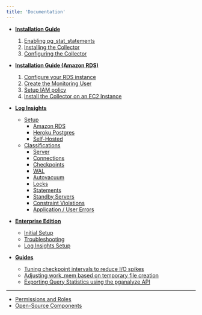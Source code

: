 ```yaml
---
title: 'Documentation'
---
```


* **[Installation Guide](/docs/install)**
  1. [Enabling pg\_stat\_statements](/docs/install/01_enabling_pg_stat_statements)
  2. [Installing the Collector](/docs/install/02_installing_the_collector)
  3. [Configuring the Collector](/docs/install/03_configuring_the_collector)

* **[Installation Guide (Amazon RDS)](/docs/install/amazon_rds)**
  1. [Configure your RDS instance](/docs/install/amazon_rds/01_configure_rds_instance)
  2. [Create the Monitoring User](/docs/install/amazon_rds/02_create_monitoring_user)
  3. [Setup IAM policy](/docs/install/amazon_rds/03_setup_iam_policy)
  4. [Install the Collector on an EC2 Instance](/docs/install/amazon_rds/04_install_collector)

* **[Log Insights](/docs/log-insights)**
  - [Setup](/docs/log-insights/setup)
      * [Amazon RDS](/docs/log-insights/setup/amazon-rds)
      * [Heroku Postgres](/docs/log-insights/setup/heroku-postgres)
      * [Self-Hosted](/docs/log-insights/setup/self-hosted)
  - [Classifications](/docs/log-insights)
      * [Server](/docs/log-insights/server)
      * [Connections](/docs/log-insights/connections)
      * [Checkpoints](/docs/log-insights/checkpoints)
      * [WAL](/docs/log-insights/wal)
      * [Autovacuum](/docs/log-insights/autovacuum)
      * [Locks](/docs/log-insights/locks)
      * [Statements](/docs/log-insights/statements)
      * [Standby Servers](/docs/log-insights/standby)
      * [Constraint Violations](/docs/log-insights/constraint_violations)
      * [Application / User Errors](/docs/log-insights/app_errors)

* **[Enterprise Edition](/docs/enterprise)**
  - [Initial Setup](/docs/enterprise/setup)
  - [Troubleshooting](/docs/enterprise/troubleshooting)
  - [Log Insights Setup](/docs/enterprise/log-insights)

* **[Guides](/docs/guides)**
  - [Tuning checkpoint intervals to reduce I/O spikes](/docs/guides/tuning-checkpoint-intervals)
  - [Adjusting work_mem based on temporary file creation](/docs/guides/adjusting-work-mem)
  - [Exporting Query Statistics using the pganalyze API](/docs/guides/exporting-query-statistics)

---

* [Permissions and Roles](/docs/permissions)
* [Open-Source Components](/docs/open_source_components)
